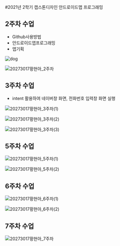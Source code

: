 #2021년 2학기 캡스톤디자인 안드로이드맵 프로그래밍

## 2주차 수업
 - Github사용방법
 - 안드로이드앱프로그래밍
 - 앱기획


![dog](https://user-images.githubusercontent.com/80746336/133891981-5943db0c-3307-49f8-80e2-9121a0452264.png)

![20273017황현아_2주차](https://user-images.githubusercontent.com/80746336/132335320-d24e9cb2-dffb-42ef-bbd3-c9f4796dd649.PNG)


## 3주차 수업
 - intent 활용하여 네이버창 화면, 전화번호 입력창 화면 실행


![20273017황현아_3주차(1)](https://user-images.githubusercontent.com/80746336/133901097-1f24f361-5954-4167-bb97-106dc8ace7ac.PNG)

![20273017황현아_3주차(2)](https://user-images.githubusercontent.com/80746336/133901164-521c0c61-691c-47a4-93d8-fa593f14ed7f.PNG)

![20273017황현아_3주차(3)](https://user-images.githubusercontent.com/80746336/133901205-3dead694-0964-4df9-be09-c428eb3079e4.PNG)


## 5주차 수업

![20273017황현아_5주차(1)](https://user-images.githubusercontent.com/80746336/135077882-868bd685-57a9-4a1f-aad6-838cf155a7b4.PNG)

![20273017황현아_5주차(2)](https://user-images.githubusercontent.com/80746336/135077908-902755eb-a7c3-4308-b5ac-afc18e0a3ef7.PNG)


## 6주차 수업

![20273017황현아_6주차(1)](https://user-images.githubusercontent.com/80746336/136657604-e461c8d5-7a35-4a34-826c-a29b5531ae4d.PNG)

![20273017황현아_6주차(2)](https://user-images.githubusercontent.com/80746336/136657610-c16c7dc9-a410-4512-9a53-0aac3b04e880.PNG)


## 7주차 수업

![20273017황현아_7주차](https://user-images.githubusercontent.com/80746336/137617971-1dbffeaf-87d9-4fb7-b3c2-fb7960778a69.PNG)

